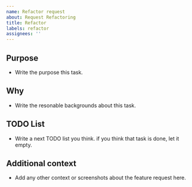 ```yaml
---
name: Refactor request
about: Request Refactoring
title: Refactor
labels: refactor
assignees: ''
---
```


## Purpose

- Write the purpose this task.

## Why

- Write the resonable backgrounds about this task.

## TODO List

- Write a next TODO list you think. if you think that task is done, let it empty.

## Additional context

- Add any other context or screenshots about the feature request here.
